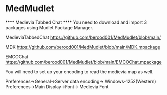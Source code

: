 # MedMudlet


**** Medievia Tabbed Chat ****
You need to download and import 3 packages using Mudlet Package Manager.

MedieviaTabbedChat
https://github.com/berood001/MedMudlet/blob/main/

MDK
https://github.com/berood001/MedMudlet/blob/main/MDK.mpackage

EMCOChat
https://github.com/berood001/MedMudlet/blob/main/EMCOChat.mpackage


You will need to set up your encoding to read the medievia map as well.

Preferences->General->Server data encoding-> Windows-1252(Western)
Preferences->Main Display->Font-> Medievia Font
